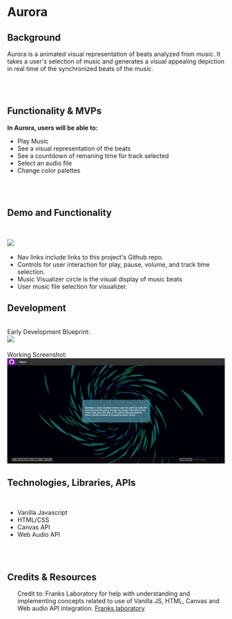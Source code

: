 # Aurora

## Background 
<p>
    Aurora is a animated visual representation of beats analyzed from music.
    It takes a user's selection of music and generates a visual appealing depiction in real time 
    of the synchronized beats of the music.
</p>
<br>
<br>

## Functionality & MVPs 

<b>In Aurora, users will be able to:</b>
<ul>
    <li>Play Music
    <li>See a visual representation of the beats
    <li>See a countdown of remaning time for track selected
    <li>Select an audio file
    <li>Change color palettes
</ul>
<br>
<br>


## Demo and Functionality
<br>
<p>
    <img src="https://github.com/dlaucodes/JSProject/blob/main/assets/aurora.gif">
</p>
<ul>
    <li>Nav links include links to this project's Github repo.
    <li>Controls for user interaction for play, pause, volume, and track time selection.
    <li>Music Visualizer circle is the visual display of music beats
    <li>User music file selection for visualizer.
</ul>

## Development
<br>
Early Development Blueprint:
<br>
<img src="https://i.imgur.com/aM43UEb.png">

<br>
<br>
Working Screenshot:
<br>
<img src="https://github.com/dlaucodes/JSProject/blob/main/assets/ss.png">



## Technologies, Libraries, APIs
<br>
<ul>
    <li> Vanilla Javascript
    <li> HTML/CSS
    <li> Canvas API
    <li> Web Audio API
</ul>
<br>
<br>

## Credits & Resources
<ul>
    Credit to: Franks Laboratory for help with understanding and implementing concepts related to use of Vanilla JS, HTML, Canvas and Web   audio API integration.
    <a href="https://www.youtube.com/c/Frankslaboratory/">Franks laboratory</a>
</ul>
